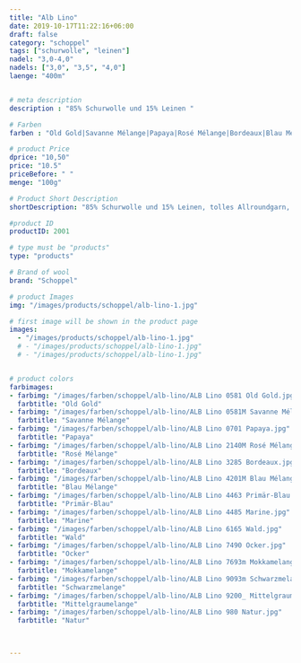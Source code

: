 ```yaml
---
title: "Alb Lino"
date: 2019-10-17T11:22:16+06:00
draft: false
category: "schoppel"
tags: ["schurwolle", "leinen"]
nadel: "3,0-4,0"
nadels: ["3,0", "3,5", "4,0"] 
laenge: "400m"	


# meta description
description : "85% Schurwolle und 15% Leinen "

# Farben
farben : "Old Gold|Savanne Mélange|Papaya|Rosé Mélange|Bordeaux|Blau Mélange|Primär-Blau|Marine|Wald|Ocker|Mokkamelange|Schwarzmelange|Mittelgraumelange|Natur"

# product Price
dprice: "10,50"
price: "10.5"
priceBefore: " "
menge: "100g"

# Product Short Description
shortDescription: "85% Schurwolle und 15% Leinen, tolles Allroundgarn, Wolle von der schwäbischen Alb"

#product ID
productID: 2001

# type must be "products"
type: "products"

# Brand of wool
brand: "Schoppel"

# product Images
img: "/images/products/schoppel/alb-lino-1.jpg"

# first image will be shown in the product page
images:
  - "/images/products/schoppel/alb-lino-1.jpg"
  # - "/images/products/schoppel/alb-lino-1.jpg"
  # - "/images/products/schoppel/alb-lino-1.jpg"


# product colors
farbimages:
- farbimg: "/images/farben/schoppel/alb-lino/ALB Lino 0581 Old Gold.jpg"	
  farbtitle: "Old Gold"
- farbimg: "/images/farben/schoppel/alb-lino/ALB Lino 0581M Savanne Mélange.jpg"	
  farbtitle: "Savanne Mélange"
- farbimg: "/images/farben/schoppel/alb-lino/ALB Lino 0701 Papaya.jpg"	
  farbtitle: "Papaya"
- farbimg: "/images/farben/schoppel/alb-lino/ALB Lino 2140M Rosé Mélange.jpg"	
  farbtitle: "Rosé Mélange"
- farbimg: "/images/farben/schoppel/alb-lino/ALB Lino 3285 Bordeaux.jpg"	
  farbtitle: "Bordeaux"
- farbimg: "/images/farben/schoppel/alb-lino/ALB Lino 4201M Blau Mélange.jpg"	
  farbtitle: "Blau Mélange"
- farbimg: "/images/farben/schoppel/alb-lino/ALB Lino 4463 Primär-Blau.jpg"	
  farbtitle: "Primär-Blau"
- farbimg: "/images/farben/schoppel/alb-lino/ALB Lino 4485 Marine.jpg"	
  farbtitle: "Marine"
- farbimg: "/images/farben/schoppel/alb-lino/ALB Lino 6165 Wald.jpg"	
  farbtitle: "Wald"
- farbimg: "/images/farben/schoppel/alb-lino/ALB Lino 7490 Ocker.jpg"	
  farbtitle: "Ocker"
- farbimg: "/images/farben/schoppel/alb-lino/ALB Lino 7693m Mokkamelange.jpg"	
  farbtitle: "Mokkamelange"
- farbimg: "/images/farben/schoppel/alb-lino/ALB Lino 9093m Schwarzmelange.jpg"	
  farbtitle: "Schwarzmelange"
- farbimg: "/images/farben/schoppel/alb-lino/ALB Lino 9200_ Mittelgraumelange.jpg"	
  farbtitle: "Mittelgraumelange"
- farbimg: "/images/farben/schoppel/alb-lino/ALB Lino 980 Natur.jpg"	
  farbtitle: "Natur"


  
---
```



 